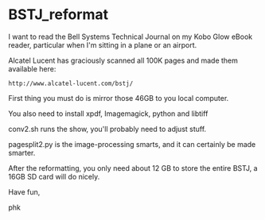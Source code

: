 BSTJ_reformat
=============

I want to read the Bell Systems Technical Journal on my Kobo Glow
eBook reader, particular when I'm sitting in a plane or an airport.

Alcatel Lucent has graciously scanned all 100K pages and made them
available here:

	http://www.alcatel-lucent.com/bstj/

First thing you must do is mirror those 46GB to you local computer.

You also need to install xpdf, Imagemagick, python and libtiff

conv2.sh runs the show, you'll probably need to adjust stuff.

pagesplit2.py is the image-processing smarts, and it can certainly
be made smarter.

After the reformatting, you only need about 12 GB to store the
entire BSTJ, a 16GB SD card will do nicely.

Have fun,

phk
